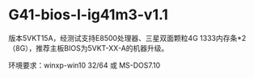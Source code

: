 # G41-bios-l-ig41m3-v1.1
版本5VKT15A，经测试支持E8500处理器、三星双面颗粒4G 1333内存条*2（8G），推荐主板BIOS为5VKT-XX-A的机器升级。

环境要求：winxp-win10 32/64 或 MS-DOS7.10
